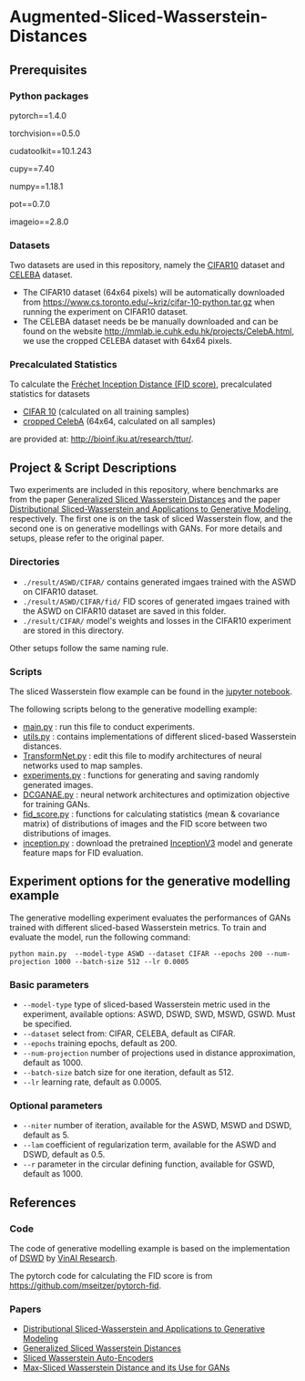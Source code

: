 # Augmented-Sliced-Wasserstein-Distances

## Prerequisites

### Python packages
pytorch==1.4.0

torchvision==0.5.0

cudatoolkit==10.1.243

cupy==7.40

numpy==1.18.1

pot==0.7.0

imageio==2.8.0
### Datasets
Two datasets are used in this repository, namely the [CIFAR10](http://citeseerx.ist.psu.edu/viewdoc/download?doi=10.1.1.222.9220&rep=rep1&type=pdf) dataset and [CELEBA](http://openaccess.thecvf.com/content_iccv_2015/html/Liu_Deep_Learning_Face_ICCV_2015_paper.html) dataset.
- The CIFAR10 dataset (64x64 pixels) will be automatically downloaded from https://www.cs.toronto.edu/~kriz/cifar-10-python.tar.gz when running the experiment on CIFAR10 dataset. 
- The CELEBA dataset needs be be manually downloaded and can be found on the website http://mmlab.ie.cuhk.edu.hk/projects/CelebA.html, we use the cropped CELEBA dataset with 64x64 pixels.

### Precalculated Statistics

To calculate the [Fréchet Inception Distance (FID score)](https://arxiv.org/abs/1706.08500), precalculated statistics for datasets

- [CIFAR 10](http://bioinf.jku.at/research/ttur/ttur_stats/fid_stats_cifar10_train.npz) (calculated on all training samples)
- [cropped CelebA](http://bioinf.jku.at/research/ttur/ttur_stats/fid_stats_celeba.npz) (64x64, calculated on all samples)

are provided at: http://bioinf.jku.at/research/ttur/.
## Project & Script Descriptions
Two experiments are included in this repository, where benchmarks are from the paper [Generalized Sliced Wasserstein Distances](http://papers.nips.cc/paper/8319-generalized-sliced-wasserstein-distances) and the paper [Distributional Sliced-Wasserstein and Applications to Generative Modeling](https://arxiv.org/pdf/2002.07367.pdf), respectively. The first one is on the task of sliced Wasserstein flow, and the second one is on generative modellings with GANs. For more details and setups, please refer to the original paper.

### Directories
- ```./result/ASWD/CIFAR/``` contains generated imgaes trained with the ASWD on CIFAR10 dataset.
- ```./result/ASWD/CIFAR/fid/``` FID scores of generated imgaes trained with the ASWD on CIFAR10 dataset are saved in this folder.
- ```./result/CIFAR/``` model's weights and losses in the CIFAR10 experiment are stored in this directory.

Other setups follow the same naming rule.

### Scripts
The sliced Wasserstein flow example can be found in the [jupyter notebook](https://anonymous.4open.science/repository/e55153b2-70be-4089-9362-1443ddfaece4/Sliced%20Waaserstein%20Flow.ipynb).

The following scripts belong to the generative modelling example:
- [main.py](https://anonymous.4open.science/repository/e55153b2-70be-4089-9362-1443ddfaece4/main.py) : run this file to conduct experiments.
- [utils.py](https://anonymous.4open.science/repository/e55153b2-70be-4089-9362-1443ddfaece4/utils.py) : contains implementations of different sliced-based Wasserstein distances.
- [TransformNet.py](https://anonymous.4open.science/repository/e55153b2-70be-4089-9362-1443ddfaece4/TransformNet.py) : edit this file to modify architectures of neural networks used to map samples. 
- [experiments.py](https://anonymous.4open.science/repository/e55153b2-70be-4089-9362-1443ddfaece4/experiments.py) : functions for generating and saving randomly generated images.
- [DCGANAE.py](https://anonymous.4open.science/repository/e55153b2-70be-4089-9362-1443ddfaece4/DCGANAE.py) : neural network architectures and optimization objective for training GANs.
- [fid_score.py](https://anonymous.4open.science/repository/e55153b2-70be-4089-9362-1443ddfaece4/fid_score.py) : functions for calculating statistics (mean & covariance matrix) of distributions of images and the FID score between two distributions of images.
- [inception.py](https://anonymous.4open.science/repository/e55153b2-70be-4089-9362-1443ddfaece4/inception.py) : download the pretrained [InceptionV3](https://www.cv-foundation.org/openaccess/content_cvpr_2016/html/Szegedy_Rethinking_the_Inception_CVPR_2016_paper.html) model and generate feature maps for FID evaluation.
## Experiment options for the generative modelling example
The generative modelling experiment evaluates the performances of GANs trained with different sliced-based Wasserstein metrics. To train and evaluate the model, run the following command:

```
python main.py  --model-type ASWD --dataset CIFAR --epochs 200 --num-projection 1000 --batch-size 512 --lr 0.0005
```

### Basic parameters
- ```--model-type``` type of sliced-based Wasserstein metric used in the experiment, available options: ASWD, DSWD, SWD, MSWD, GSWD. Must be specified.
- ```--dataset``` select from: CIFAR, CELEBA, default as CIFAR.
- ```--epochs``` training epochs, default as 200.
- ```--num-projection``` number of projections used in distance approximation, default as 1000.
- ```--batch-size``` batch size for one iteration, default as 512.
- ```--lr``` learning rate, default as 0.0005.

### Optional parameters

- ```--niter``` number of iteration, available for the ASWD, MSWD and DSWD, default as 5.
- ```--lam``` coefficient of regularization term, available for the ASWD and DSWD, default as 0.5.
- ```--r``` parameter in the circular defining function, available for GSWD, default as 1000.

## References 
### Code
The code of generative modelling example is based on the implementation of [DSWD](https://github.com/VinAIResearch/DSW) by [VinAI Research](https://github.com/VinAIResearch).

The pytorch code for calculating the FID score is from https://github.com/mseitzer/pytorch-fid.

### Papers
- [Distributional Sliced-Wasserstein and Applications to Generative Modeling](https://arxiv.org/pdf/2002.07367.pdf)
- [Generalized Sliced Wasserstein Distances](http://papers.nips.cc/paper/8319-generalized-sliced-wasserstein-distances)
- [Sliced Wasserstein Auto-Encoders](https://openreview.net/forum?id=H1xaJn05FQ)
- [Max-Sliced Wasserstein Distance and its Use for GANs](http://openaccess.thecvf.com/content_CVPR_2019/html/Deshpande_Max-Sliced_Wasserstein_Distance_and_Its_Use_for_GANs_CVPR_2019_paper.html)
